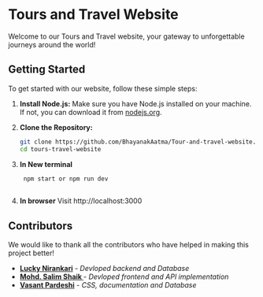 # Tours and Travel Website                

Welcome to our Tours and Travel website, your gateway to unforgettable journeys around the world!

## Getting Started

To get started with our website, follow these simple steps:

1. **Install Node.js:** Make sure you have Node.js installed on your machine. If not, you can download it from [nodejs.org](https://nodejs.org/).

2. **Clone the Repository:**
   ```bash
   git clone https://github.com/BhayanakAatma/Tour-and-travel-website.git   
   cd tours-travel-website

3. **In New terminal**
   ```bash
    npm start or npm run dev
 
 4. **In browser**
    Visit http://localhost:3000

## Contributors

We would like to thank all the contributors who have helped in making this project better!

- **[Lucky Nirankari](https://github.com/BhayanakAatma)** - *Devloped backend and Database*
- **[Mohd. Salim Shaik ](https://github.com/Salim-333)** - *Devloped frontend and API implementation*
- **[Vasant Pardeshi](https://github.com/Vas1261)** - *CSS, documentation and Database*

